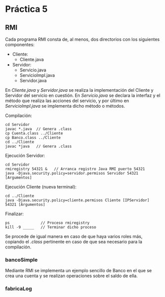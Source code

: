 # Práctica 5

## RMI
Cada programa RMI consta de, al menos, dos directorios con los siguientes componentes:
- Cliente:
  - Cliente.java
- Servidor:
  - Servicio.java
  - ServicioImpl.java
  - Servidor.java

En _Cliente.java_ y _Servidor.java_ se realiza la implementación del Cliente y Servidor del servicio en cuestión. En _Servicio.java_ se declara la interfaz y el método que realiza las acciones del servicio, y por último en _ServicioImpl.java_ se implementa dicho método o métodos.

Compilación:
```
cd Servidor
javac *.java  // Genera .class
cp Cuenta.class ../Cliente
cp Banco.class ../Cliente
cd ../Cliente
javac *java   // Genera .class
```
Ejecución Servidor:
```
cd Servidor
rmiregistry 54321 &   // Arranca registro Java RMI puerto 54321
java -Djava.security.policy=servidor.permisos Servidor 54321 [Argumentos]
```
Ejecución Cliente (nueva terminal):
```
cd ../Cliente
java -Djava.security.policy=cliente.permisos Cliente [IPServidor] 54321 [Argumentos]
```
Finalizar:
```
ps              // Proceso rmiregistry
kill -9 _____   // Terminar dicho proceso
```

Se procede de igual manera en caso de que haya varios roles más, copiando el _.class_ pertinente en caso de que sea necesario para la compilación.

### bancoSimple
Mediante RMI se implementa un ejemplo sencillo de Banco en el que se crea una cuenta y se realizan operaciones sobre el saldo de ella.

### fabricaLog

